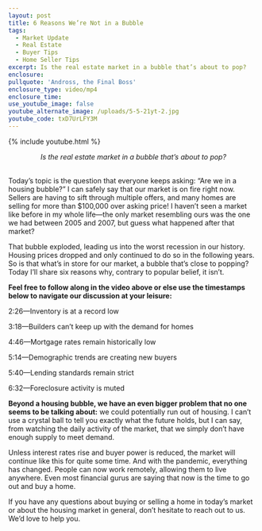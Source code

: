 ```yaml
---
layout: post
title: 6 Reasons We’re Not in a Bubble
tags:
  - Market Update
  - Real Estate
  - Buyer Tips
  - Home Seller Tips
excerpt: Is the real estate market in a bubble that’s about to pop?
enclosure:
pullquote: 'Andross, the Final Boss'
enclosure_type: video/mp4
enclosure_time:
use_youtube_image: false
youtube_alternate_image: /uploads/5-5-21yt-2.jpg
youtube_code: txD7UrLFY3M
---
```

{% include youtube.html %}

<center><em>Is the real estate market in a bubble that&rsquo;s about to pop?</em></center>

<center>&nbsp;</center>

Today’s topic is the question that everyone keeps asking: “Are we in a housing bubble?” I can safely say that our market is on fire right now. Sellers are having to sift through multiple offers, and many homes are selling for more than $100,000 over asking price\! I haven’t seen a market like before in my whole life—the only market resembling ours was the one we had between 2005 and 2007, but guess what happened after that market?&nbsp;

That bubble exploded, leading us into the worst recession in our history. Housing prices dropped and only continued to do so in the following years. So is that what’s in store for our market, a bubble that’s close to popping? Today I’ll share six reasons why, contrary to popular belief, it isn’t.

**Feel free to follow along in the video above or else use the timestamps below to navigate our discussion at your leisure:**

2:26—Inventory is at a record low

3:18—Builders can’t keep up with the demand for homes

4:46—Mortgage rates remain historically low

5:14—Demographic trends are creating new buyers

5:40—Lending standards remain strict

6:32—Foreclosure activity is muted

**Beyond a housing bubble, we have an even bigger problem that no one seems to be talking about:** we could potentially run out of housing. I can’t use a crystal ball to tell you exactly what the future holds, but I can say, from watching the daily activity of the market, that we simply don’t have enough supply to meet demand.&nbsp;

Unless interest rates rise and buyer power is reduced, the market will continue like this for quite some time. And with the pandemic, everything has changed. People can now work remotely, allowing them to live anywhere. Even most financial gurus are saying that now is the time to go out and buy a home.

If you have any questions about buying or selling a home in today’s market or about the housing market in general, don’t hesitate to reach out to us. We’d love to help you.
